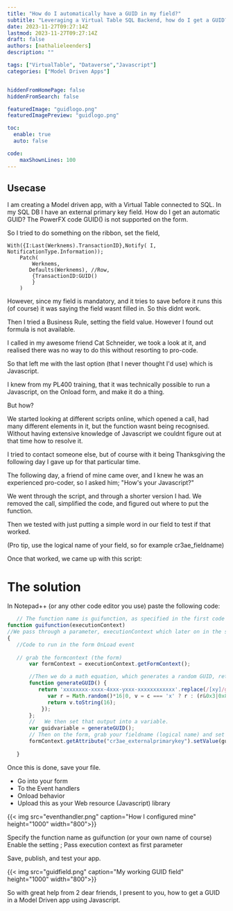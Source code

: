 ```yaml
---
title: "How do I automatically have a GUID in my field?"
subtitle: "Leveraging a Virtual Table SQL Backend, how do I get a GUID?"
date: 2023-11-27T09:27:14Z
lastmod: 2023-11-27T09:27:14Z
draft: false
authors: [nathalieleenders]
description: ""

tags: ["VirtualTable", "Dataverse","Javascript"]
categories: ["Model Driven Apps"]


hiddenFromHomePage: false
hiddenFromSearch: false

featuredImage: "guidlogo.png"
featuredImagePreview: "guidlogo.png"

toc:
  enable: true
  auto: false

code:
    maxShownLines: 100
---
```

## Usecase

I am creating a Model driven app, with a Virtual Table connected to SQL. In my SQL DB I have an external primary key field. How do I get an automatic GUID? The PowerFX code GUID() is not supported on the form.

So I tried to do something on the ribbon, set the field,

``` PowerFX
With({I:Last(Werknems).TransactionID},Notify( I, NotificationType.Information));
    Patch(
        Werknems,
       Defaults(Werknems), //Row,
        {TransactionID:GUID()
        }
    )
```
However, since my field is mandatory, and it tries to save before it runs this (of course) it was saying the field wasnt filled in. So this didnt work.

Then I tried a Business Rule, setting the field value. However I found out formula is not available.

I called in my awesome friend Cat Schneider, we took a look at it, and realised there was no way to do this without resorting to pro-code.

So that left me with the last option (that I never thought I'd use) which is Javascript.

I knew from my PL400 training, that it was technically possible to run a Javascript, on the Onload form, and make it do a thing.

But how?

We started looking at different scripts online, which opened a call, had many different elements in it, but the function wasnt being recognised. Without having extensive knowledge of Javascript we couldnt figure out at that time how to resolve it.

I tried to contact someone else, but of course with it being Thanksgiving the following day I gave up for that particular time.

The following day, a friend of mine came over, and I knew he was an experienced pro-coder, so I asked him; "How's your Javascript?"

We went through the script, and through a shorter version I had. We removed the call, simplified the code, and figured out where to put the function.

Then we tested with just putting a simple word in our field to test if that worked.

(Pro tip, use the logical name of your field, so for example cr3ae_fieldname)

Once that worked, we came up with this script:

# The solution

In Notepad++ (or any other code editor you use) paste the following code:

 ```Javascript
    // The function name is guifunction, as specified in the first code line.
function guifunction(executionContext)
//We pass through a parameter, executionContext which later on in the second line will be called upon. (it recognises it like this)
{
	//Code to run in the form OnLoad event 
	
    // grab the formcontext (the form)
		var formContext = executionContext.getFormContext(); 

		//Then we do a math equation, which generates a random GUID, returns a 16 character string with numbers and letters.
		function generateGUID() {
		   return 'xxxxxxxx-xxxx-4xxx-yxxx-xxxxxxxxxxxx'.replace(/[xy]/g, function(c) {  
			  var r = Math.random()*16|0, v = c === 'x' ? r : (r&0x3|0x8);  
			  return v.toString(16);  
			});
		};
		//   We then set that output into a variable.
		var guidvariable = generateGUID();
        // Then on the form, grab your fieldname (logical name) and set the value to your GUID Variable.
        formContext.getAttribute("cr3ae_externalprimarykey").setValue(guidvariable);
        
    }
  ```

Once this is done, save your file.

* Go into your form
* To the Event handlers
* Onload behavior
* Upload this as your Web resource (Javascript) library

{{< img src="eventhandler.png" caption="How I configured mine" height="1000" width="800">}}

Specify the function name as guifunction (or your own name of course)
Enable the setting ; Pass execution context as first parameter

Save, publish, and test your app.

{{< img src="guidfield.png" caption="My working GUID field" height="1000" width="800">}}

So with great help from 2 dear friends, I present to you, how to get a GUID in a Model Driven app using Javascript.